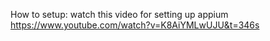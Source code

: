 How to setup: watch this video for setting up appium https://www.youtube.com/watch?v=K8AiYMLwUJU&t=346s
